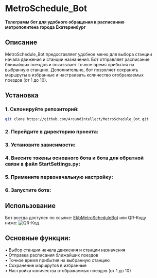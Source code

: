 # MetroSchedule_Bot

**Телеграмм бот для удобного обращения к расписанию метрополитена города Екатеринбург**

## Описание

MetroSchedule_Bot предоставляет удобное меню для выбора станции начала движения и станции назначения. Бот отправляет расписание ближайших поездов и показывает точное время прибытия на выбранную станцию. Дополнительно, бот позволяет сохранять маршруты в избранные и настраивать количество отображаемых поездов (от 1 до 10).

## Установка

### 1. Склонируйте репозиторий:
   ```sh
   git clone https://github.com/AroundIntellect/MetroSchedule_Bot.git
   ```
### 2. Перейдите в директорию проекта:
### 3. Установите зависимости:
### 4. Внесите токены основного бота и бота для обратной связи в файл StartSettings.py:
### 5. Примените первоначальную настройку:
### 6. Запустите бота:

## Использование
Бот всегда доступен по ссылке: [EkbMetroScheduleBot](https://t.me/EkbMetroScheduleBot) или QR-Коду ниже:
![QR-Код](![image](https://github.com/AroundIntellect/TgMetroScheduleBot_2.0/assets/138517760/34c4f9e0-d3fa-4f92-b88e-fe11b51e2144))


## Основные функции:
• Выбор станции начала движения и станции назначения   
• Отправка расписания ближайших поездов  
• Точное время прибытия на выбранную станцию  
• Сохранение маршрутов в избранные  
• Настройка количества отображаемых поездов (от 1 до 10)

